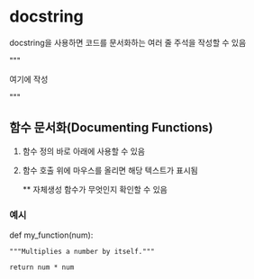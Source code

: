 # docstring
docstring을 사용하면 코드를 문서화하는 여러 줄 주석을 작성할 수 있음

"""

여기에 작성

"""

## 함수 문서화(Documenting Functions)
1. 함수 정의 바로 아래에 사용할 수 있음
2. 함수 호출 위에 마우스를 올리면 해당 텍스트가 표시됨

    ** 자체생성 함수가 무엇인지 확인할 수 있음

### 예시
def my_function(num):

    """Multiplies a number by itself."""
    
    return num * num